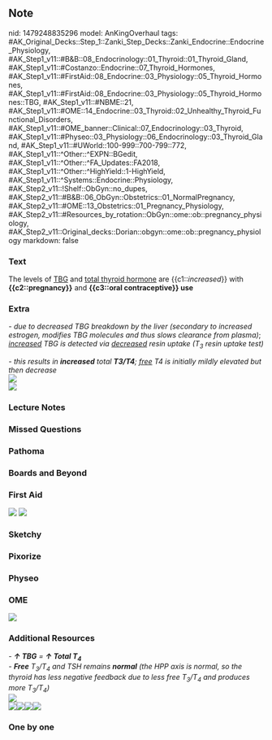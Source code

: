 ## Note
nid: 1479248835296
model: AnKingOverhaul
tags: #AK_Original_Decks::Step_1::Zanki_Step_Decks::Zanki_Endocrine::Endocrine_Physiology, #AK_Step1_v11::#B&B::08_Endocrinology::01_Thyroid::01_Thyroid_Gland, #AK_Step1_v11::#Costanzo::Endocrine::07_Thyroid_Hormones, #AK_Step1_v11::#FirstAid::08_Endocrine::03_Physiology::05_Thyroid_Hormones, #AK_Step1_v11::#FirstAid::08_Endocrine::03_Physiology::05_Thyroid_Hormones::TBG, #AK_Step1_v11::#NBME::21, #AK_Step1_v11::#OME::14_Endocrine::03_Thyroid::02_Unhealthy_Thyroid_Functional_Disorders, #AK_Step1_v11::#OME_banner::Clinical::07_Endocrinology::03_Thyroid, #AK_Step1_v11::#Physeo::03_Physiology::06_Endocrinology::03_Thyroid_Gland, #AK_Step1_v11::#UWorld::100-999::700-799::772, #AK_Step1_v11::^Other::^EXPN::BGedit, #AK_Step1_v11::^Other::^FA_Updates::FA2018, #AK_Step1_v11::^Other::^HighYield::1-HighYield, #AK_Step1_v11::^Systems::Endocrine::Physiology, #AK_Step2_v11::!Shelf::ObGyn::no_dupes, #AK_Step2_v11::#B&B::06_ObGyn::Obstetrics::01_NormalPregnancy, #AK_Step2_v11::#OME::13_Obstetrics::01_Pregnancy_Physiology, #AK_Step2_v11::#Resources_by_rotation::ObGyn::ome::ob::pregnancy_physiology, #AK_Step2_v11::Original_decks::Dorian::obgyn::ome::ob::pregnancy_physiology
markdown: false

### Text
<div>
  The levels of <u>TBG</u> and <u>total thyroid hormone</u> are
  {{c1::<i>increased</i>}} with <b>{{c2::pregnancy}}</b> and
  <b>{{c3::oral contraceptive}} use</b>
</div>

### Extra
<i>- due to decreased TBG breakdown by the liver (secondary to
increased estrogen, modifies TBG molecules and thus slows clearance
from plasma)</i>; <i><u>increased</u> TBG is detected via
<u>decreased</u> resin uptake (T<sub>3</sub> resin uptake test)</i>
<div>
  <i>- this results in <b>increased</b> total <b>T3/T4</b>;
  <u>free</u> T4 is initially mildly elevated but then decrease</i>
</div>
<div>
  <i><b><img src="paste-159729833738241.jpg"></b></i>
</div>
<div>
  <i><b><img src="paste-124987843280897.jpg"></b></i>
</div>

### Lecture Notes


### Missed Questions


### Pathoma


### Boards and Beyond


### First Aid
<img src="tmp71xM4l.png"> <img src="tmpbVCIGC.png">

### Sketchy


### Pixorize


### Physeo


### OME
<div class="ome-widget">
  <a href=
  "https://onlinemeded.org/spa/endocrinology/thyroid/acquire?ref=anki">
  <img src="_OME_AnkiFlashcards_Lesson_1.png"></a>
</div>

### Additional Resources
<div>
  <i>- <b>↑ TBG</b> = <b>↑ Total T<sub>4</sub></b></i>
</div>
<div>
  <div>
    <i>- <b>Free</b> T<sub>3</sub>/T<sub>4</sub> and TSH remains
    <b>normal</b> (the HPP axis is normal, so the thyroid has less
    negative feedback due to less free T<sub>3</sub>/T<sub>4</sub>
    and produces more T<sub>3</sub>/T<sub>4</sub>)</i>
  </div>
</div>
<div>
  <i><img src="potay.png" style="" class="resizer"></i>
</div>
<div>
  <i><img src="paste-2671912039743489.jpg" style="" class=
  "resizer"><img src="paste-2698476412469249.jpg" style="" class=
  "resizer"><img src="paste-2701663278202881.jpg" style="" class=
  "resizer"><img src="paste-2673522652479489.jpg" style="" class=
  "resizer"></i>
</div>

### One by one

